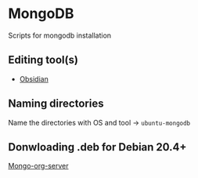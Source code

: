 # MongoDB

Scripts for mongodb installation

## Editing tool(s)
* [Obsidian](https://obsidian.md/)

## Naming directories
Name the directories with OS and tool -> `ubuntu-mongodb`

## Donwloading .deb for Debian 20.4+
[Mongo-org-server](https://repo.mongodb.org/apt/ubuntu/dists/focal/mongodb-org/6.0/multiverse/binary-amd64/mongodb-org-server_6.0.2_amd64.deb)
